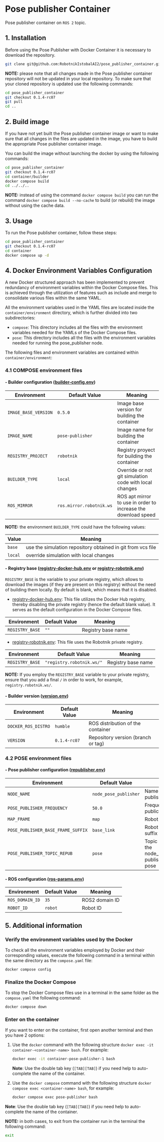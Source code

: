 # Pose publisher Container
Pose publisher container on `ROS 2` topic.

## 1. Installation

Before using the Pose Publisher with Docker Container it is necessary to download the repository.

```bash
git clone git@github.com:RobotnikIstobalAI2/pose_publisher_container.git
```

**NOTE:** please note that all changes made in the Pose publisher container repository will not be updated in your local repository. To make sure that your cloned repository is updated use the following commands:

```bash
cd pose_publisher_container
git checkout 0.1.4-rc07
git pull
cd ..
```

## 2. Build image

If you have not yet built the Pose publisher container image or want to make sure that all changes in the files are updated in the image, you have to build the appropriate Pose publisher container image.

You can build the image without launching the docker by using the following commands:

```bash
cd pose_publisher_container
git checkout 0.1.4-rc07
cd container/builder
docker compose build
cd ../../..
```

**NOTE:** instead of using the command `docker compose build` you can run the command `docker compose build --no-cache` to build (or rebuild) the image without using the cache data.

## 3. Usage

To run the Pose publisher container, follow these steps:

```bash
cd pose_publisher_container
git checkout 0.1.4-rc07
cd container
docker compose up -d
```

## 4. Docker Environment Variables Configuration

A new Docker structured approach has been implemented to prevent redundancy of environment variables within the Docker Compose files. This is achieved through the utilization of features such as include and merge to consolidate various files within the same YAML.

All the environment variables used in the YAML files are located inside the `container/environment` directory, which is further divided into two subdirectories:
- `compose`: This directory includes all the files with the environment variables needed for the YAMLs of the Docker Compose files.
- `pose`: This directory includes all the files with the environment variables needed for running the pose_publisher node.

The following files and environment variables are contained within `container/environment`:

### 4.1 COMPOSE environment files

#### - Builder configuration ([builder-config.env](./container/environment/compose/builder-config.env))

| Environment          | Default Value            | Meaning                                                       |
| -------------------- | ------------------------ | ------------------------------------------------------------- |
| `IMAGE_BASE_VERSION` | `0.5.0`                  | Image base version for building the container                 |
| `IMAGE_NAME`         | `pose-publisher`         | Image name for building the container                         |
| `REGISTRY_PROJECT`   | `robotnik`               | Registry proyect for building the container                   |
| `BUILDER_TYPE`       | `local`                  | Override or not git simulation code with local changes        |
| `ROS_MIRROR`         | `ros.mirror.robotnik.ws` | ROS apt mirror to use in order to increase the download speed |

**NOTE:** the environment `BUILDER_TYPE` could have the following values:

| Value   | Meaning                                                     |
| ------- | ----------------------------------------------------------- |
| `base`  | use the simulation repository obtained in git from vcs file |
| `local` | override simulation with local changes                      |

#### - Registry base ([registry-docker-hub.env](./container/environment/compose/registry-docker-hub.env) or [registry-robotnik.env](./container/environment/compose/registry-robotnik.env))

`REGISTRY_BASE` is the variable to your private registry, which allows to download the images (if they are present on this registry) without the need of building them locally. By default is blank, which means that it is disabled.

- [registry-docker-hub.env](./container/environment/compose/registry-docker-hub.env): This file utilizes the Docker Hub registry, thereby disabling the private registry (hence the default blank value). It serves as the default configuration in the Docker Compose files.

| Environment     | Default Value | Meaning            |
| --------------- | ------------- | ------------------ |
| `REGISTRY_BASE` | `""`          | Registry base name |

- [registry-robotnik.env](./container/environment/compose/registry-robotnik.env): This file uses the Robotnik private registry.

| Environment     | Default Value             | Meaning            |
| --------------- | ------------------------- | ------------------ |
| `REGISTRY_BASE` | `"registry.robotnik.ws/"` | Registry base name |

**NOTE:** If you employ the `REGISTRY_BASE` variable to your private registry, ensure that you add a final `/` in order to work, for example, `registry.robotnik.ws/`.

#### - Builder version ([version.env](./container/environment/compose/version.env))

| Environment         | Default Value | Meaning                            |
| ------------------- | ------------- | ---------------------------------- |
| `DOCKER_ROS_DISTRO` | `humble`      | ROS distribution of the container  |
| `VERSION`           | `0.1.4-rc07`  | Repository version (branch or tag) |


### 4.2 POSE environment files

#### - Pose publisher configuration ([republisher.env](./container/environment/pose/republisher.env))

| Environment                        | Default Value         | Meaning                                                           |
| ---------------------------------- | --------------------- | ----------------------------------------------------------------- |
| `NODE_NAME`                        | `node_pose_publisher` | Name of the pose publisher node                                   |
| `POSE_PUBLISHER_FREQUENCY`         | `50.0`                | Frequency of publication                                          |
| `MAP_FRAME`                        | `map`                 | Robot map frame                                                   |
| `POSE_PUBLISHER_BASE_FRAME_SUFFIX` | `base_link`           | Robot base frame suffix                                           |
| `POSE_PUBLISHER_TOPIC_REPUB`       | `pose`                | Topic name where the node_pose_publisher publishes the robot pose |

#### - ROS configuration ([ros-params.env](./container/environment/pose/ros-params.env))

| Environment     | Default Value  | Meaning        |
| --------------- | -------------- | -------------- |
| `ROS_DOMAIN_ID` | `35`           | ROS2 domain ID |
| `ROBOT_ID`      | `robot`        | Robot ID       |


## 5. Additional information

### Verify the environment variables used by the Docker

To check all the environment variables employed by Docker and their corresponding values, execute the following command in a terminal within the same directory as the `compose.yaml` file:

```bash
docker compose config
```

### Finalize the Docker Compose

To stop the Docker Compose files use in a terminal in the same folder as the `compose.yaml` the following command:

```bash
docker compose down
```

### Enter on the container

If you want to enter on the container, first open another terminal and then you have 2 options:

1. Use the `docker` command with the following structure `docker exec -it container-<container-name> bash`. For example:
   
   ```bash
   docker exec -it container-pose-publisher-1 bash
   ```
   
   **Note**: Use the double tab key (`[TAB][TAB]`) if you need help to auto-complete the name of the container.

2. Use the `docker compose` command with the following structure `docker compose exec <container-name> bash`, for example:
   
   ```bash
   docker compose exec pose-publisher bash
   ```

  **Note**: Use the double tab key (`[TAB][TAB]`) if you need help to auto-complete the name of the container.

**NOTE:** in both cases, to exit from the container run in the terminal the following command:

```bash
exit
```
